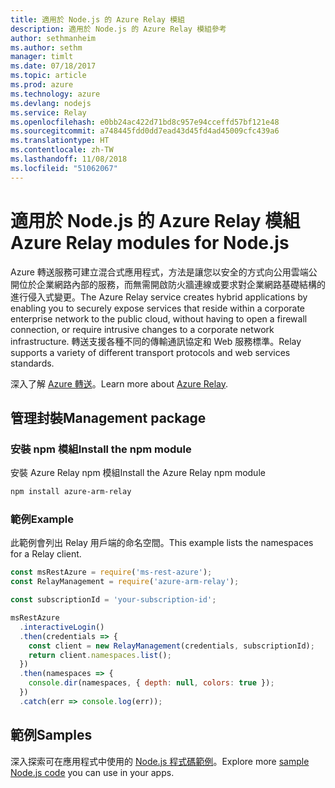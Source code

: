 ```yaml
---
title: 適用於 Node.js 的 Azure Relay 模組
description: 適用於 Node.js 的 Azure Relay 模組參考
author: sethmanheim
ms.author: sethm
manager: timlt
ms.date: 07/18/2017
ms.topic: article
ms.prod: azure
ms.technology: azure
ms.devlang: nodejs
ms.service: Relay
ms.openlocfilehash: e0bb24ac422d71bd8c957e94cceffd57bf121e48
ms.sourcegitcommit: a748445fdd0dd7ead43d45fd4ad45009cfc439a6
ms.translationtype: HT
ms.contentlocale: zh-TW
ms.lasthandoff: 11/08/2018
ms.locfileid: "51062067"
---
```

# <a name="azure-relay-modules-for-nodejs"></a><span data-ttu-id="98f5d-103">適用於 Node.js 的 Azure Relay 模組</span><span class="sxs-lookup"><span data-stu-id="98f5d-103">Azure Relay modules for Node.js</span></span>

<span data-ttu-id="98f5d-104">Azure 轉送服務可建立混合式應用程式，方法是讓您以安全的方式向公用雲端公開位於企業網路內部的服務，而無需開啟防火牆連線或要求對企業網路基礎結構的進行侵入式變更。</span><span class="sxs-lookup"><span data-stu-id="98f5d-104">The Azure Relay service creates hybrid applications by enabling you to securely expose services that reside within a corporate enterprise network to the public cloud, without having to open a firewall connection, or require intrusive changes to a corporate network infrastructure.</span></span> <span data-ttu-id="98f5d-105">轉送支援各種不同的傳輸通訊協定和 Web 服務標準。</span><span class="sxs-lookup"><span data-stu-id="98f5d-105">Relay supports a variety of different transport protocols and web services standards.</span></span>

<span data-ttu-id="98f5d-106">深入了解 [Azure 轉送](https://docs.microsoft.com/azure/service-bus-relay/relay-what-is-it)。</span><span class="sxs-lookup"><span data-stu-id="98f5d-106">Learn more about [Azure Relay](https://docs.microsoft.com/azure/service-bus-relay/relay-what-is-it).</span></span>

## <a name="management-package"></a><span data-ttu-id="98f5d-107">管理封裝</span><span class="sxs-lookup"><span data-stu-id="98f5d-107">Management package</span></span>

### <a name="install-the-npm-module"></a><span data-ttu-id="98f5d-108">安裝 npm 模組</span><span class="sxs-lookup"><span data-stu-id="98f5d-108">Install the npm module</span></span>

<span data-ttu-id="98f5d-109">安裝 Azure Relay npm 模組</span><span class="sxs-lookup"><span data-stu-id="98f5d-109">Install the Azure Relay npm module</span></span>

```bash
npm install azure-arm-relay
```

### <a name="example"></a><span data-ttu-id="98f5d-110">範例</span><span class="sxs-lookup"><span data-stu-id="98f5d-110">Example</span></span>

<span data-ttu-id="98f5d-111">此範例會列出 Relay 用戶端的命名空間。</span><span class="sxs-lookup"><span data-stu-id="98f5d-111">This example lists the namespaces for a Relay client.</span></span>

```javascript
const msRestAzure = require('ms-rest-azure');
const RelayManagement = require('azure-arm-relay');

const subscriptionId = 'your-subscription-id';

msRestAzure
  .interactiveLogin()
  .then(credentials => {
    const client = new RelayManagement(credentials, subscriptionId);
    return client.namespaces.list();
  })
  .then(namespaces => {
    console.dir(namespaces, { depth: null, colors: true });
  })
  .catch(err => console.log(err));
```

## <a name="samples"></a><span data-ttu-id="98f5d-112">範例</span><span class="sxs-lookup"><span data-stu-id="98f5d-112">Samples</span></span>

<span data-ttu-id="98f5d-113">深入探索可在應用程式中使用的 [Node.js 程式碼範例](https://azure.microsoft.com/resources/samples/?platform=nodejs)。</span><span class="sxs-lookup"><span data-stu-id="98f5d-113">Explore more [sample Node.js code](https://azure.microsoft.com/resources/samples/?platform=nodejs) you can use in your apps.</span></span>
